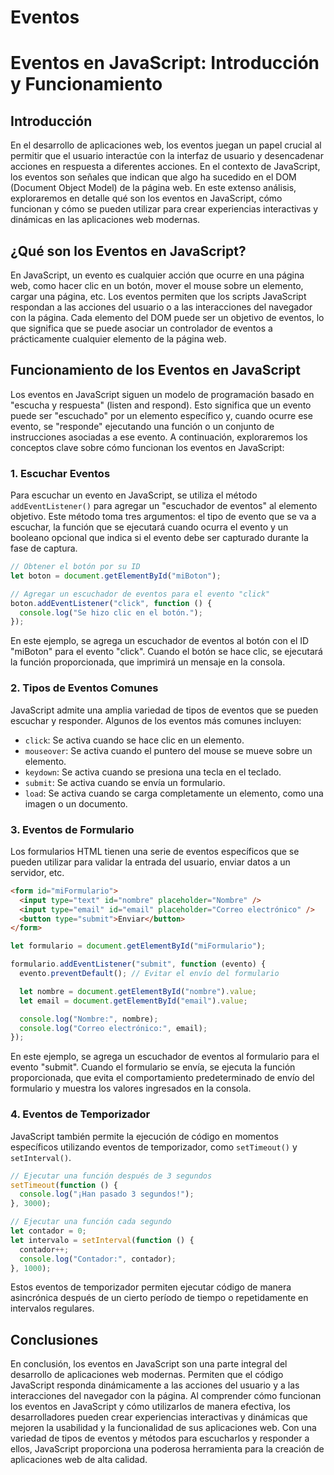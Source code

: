 # Eventos

# Eventos en JavaScript: Introducción y Funcionamiento

## Introducción

En el desarrollo de aplicaciones web, los eventos juegan un papel crucial al permitir que el usuario interactúe con la interfaz de usuario y desencadenar acciones en respuesta a diferentes acciones. En el contexto de JavaScript, los eventos son señales que indican que algo ha sucedido en el DOM (Document Object Model) de la página web. En este extenso análisis, exploraremos en detalle qué son los eventos en JavaScript, cómo funcionan y cómo se pueden utilizar para crear experiencias interactivas y dinámicas en las aplicaciones web modernas.

## ¿Qué son los Eventos en JavaScript?

En JavaScript, un evento es cualquier acción que ocurre en una página web, como hacer clic en un botón, mover el mouse sobre un elemento, cargar una página, etc. Los eventos permiten que los scripts JavaScript respondan a las acciones del usuario o a las interacciones del navegador con la página. Cada elemento del DOM puede ser un objetivo de eventos, lo que significa que se puede asociar un controlador de eventos a prácticamente cualquier elemento de la página web.

## Funcionamiento de los Eventos en JavaScript

Los eventos en JavaScript siguen un modelo de programación basado en "escucha y respuesta" (listen and respond). Esto significa que un evento puede ser "escuchado" por un elemento específico y, cuando ocurre ese evento, se "responde" ejecutando una función o un conjunto de instrucciones asociadas a ese evento. A continuación, exploraremos los conceptos clave sobre cómo funcionan los eventos en JavaScript:

### 1. Escuchar Eventos

Para escuchar un evento en JavaScript, se utiliza el método `addEventListener()` para agregar un "escuchador de eventos" al elemento objetivo. Este método toma tres argumentos: el tipo de evento que se va a escuchar, la función que se ejecutará cuando ocurra el evento y un booleano opcional que indica si el evento debe ser capturado durante la fase de captura.

```jsx
// Obtener el botón por su ID
let boton = document.getElementById("miBoton");

// Agregar un escuchador de eventos para el evento "click"
boton.addEventListener("click", function () {
  console.log("Se hizo clic en el botón.");
});

```

En este ejemplo, se agrega un escuchador de eventos al botón con el ID "miBoton" para el evento "click". Cuando el botón se hace clic, se ejecutará la función proporcionada, que imprimirá un mensaje en la consola.

### 2. Tipos de Eventos Comunes

JavaScript admite una amplia variedad de tipos de eventos que se pueden escuchar y responder. Algunos de los eventos más comunes incluyen:

- `click`: Se activa cuando se hace clic en un elemento.
- `mouseover`: Se activa cuando el puntero del mouse se mueve sobre un elemento.
- `keydown`: Se activa cuando se presiona una tecla en el teclado.
- `submit`: Se activa cuando se envía un formulario.
- `load`: Se activa cuando se carga completamente un elemento, como una imagen o un documento.

### 3. Eventos de Formulario

Los formularios HTML tienen una serie de eventos específicos que se pueden utilizar para validar la entrada del usuario, enviar datos a un servidor, etc.

```html
<form id="miFormulario">
  <input type="text" id="nombre" placeholder="Nombre" />
  <input type="email" id="email" placeholder="Correo electrónico" />
  <button type="submit">Enviar</button>
</form>

```

```jsx
let formulario = document.getElementById("miFormulario");

formulario.addEventListener("submit", function (evento) {
  evento.preventDefault(); // Evitar el envío del formulario

  let nombre = document.getElementById("nombre").value;
  let email = document.getElementById("email").value;

  console.log("Nombre:", nombre);
  console.log("Correo electrónico:", email);
});

```

En este ejemplo, se agrega un escuchador de eventos al formulario para el evento "submit". Cuando el formulario se envía, se ejecuta la función proporcionada, que evita el comportamiento predeterminado de envío del formulario y muestra los valores ingresados en la consola.

### 4. Eventos de Temporizador

JavaScript también permite la ejecución de código en momentos específicos utilizando eventos de temporizador, como `setTimeout()` y `setInterval()`.

```jsx
// Ejecutar una función después de 3 segundos
setTimeout(function () {
  console.log("¡Han pasado 3 segundos!");
}, 3000);

// Ejecutar una función cada segundo
let contador = 0;
let intervalo = setInterval(function () {
  contador++;
  console.log("Contador:", contador);
}, 1000);

```

Estos eventos de temporizador permiten ejecutar código de manera asincrónica después de un cierto período de tiempo o repetidamente en intervalos regulares.

## Conclusiones

En conclusión, los eventos en JavaScript son una parte integral del desarrollo de aplicaciones web modernas. Permiten que el código JavaScript responda dinámicamente a las acciones del usuario y a las interacciones del navegador con la página. Al comprender cómo funcionan los eventos en JavaScript y cómo utilizarlos de manera efectiva, los desarrolladores pueden crear experiencias interactivas y dinámicas que mejoren la usabilidad y la funcionalidad de sus aplicaciones web. Con una variedad de tipos de eventos y métodos para escucharlos y responder a ellos, JavaScript proporciona una poderosa herramienta para la creación de aplicaciones web de alta calidad.